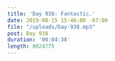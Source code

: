 ```yaml
---
title: 'Day 938: Fantastic.'
date: 2019-08-15 15:46:00 -07:00
file: "/uploads/Day-938.mp3"
post: Day 938
duration: '00:04:38'
length: 8024775
---
```


